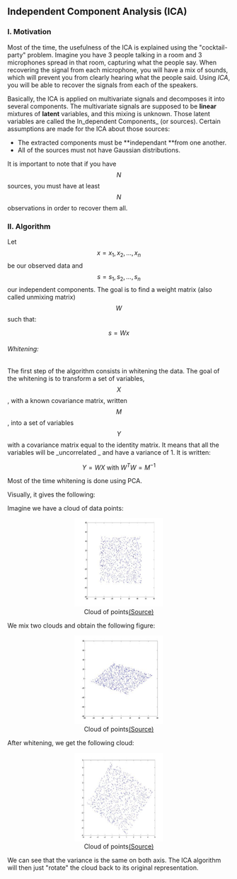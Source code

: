 ## Independent Component Analysis \(ICA\)

### I. Motivation

Most of the time, the usefulness of the ICA is explained using the "cocktail-party" problem. Imagine you have 3 people talking in a room and 3 microphones spread in that room, capturing what the people say. When recovering the signal from each microphone, you will have a mix of sounds, which will prevent you from clearly hearing what the people said. Using _ICA_, you will be able to recover the signals from each of the speakers.

Basically, the ICA is applied on multivariate signals and decomposes it into several components. The multivariate signals are supposed to be **linear** mixtures of **latent** variables, and this mixing is unknown. Those latent variables are called the In_dependent Components_ \(or sources\). Certain assumptions are made for the ICA about those sources:

* The extracted components must be **independant **from one another.
* All of the sources must not have Gaussian distributions.

It is important to note that if you have $$N$$ sources, you must have at least $$N$$ observations in order to recover them all.

### II. Algorithm

Let $$x = x_1, x_2, ..., x_n$$ be our observed data and $$ s = s_1, s_2, ..., s_n $$ our independent components. The goal is to find a weight  matrix \(also called unmixing matrix\) $$W$$ such that:


$$
 s = Wx
$$


###### Whitening:

The first step of the algorithm consists in whitening the data. The goal of the whitening is to transform a set of variables, $$X$$, with a known covariance matrix, written $$M$$, into a set of variables $$Y$$ with a covariance matrix equal to the identity matrix. It means that all the variables will be _uncorrelated _ and have a variance of 1. It is written:


$$
 Y = WX \text{ with } W^TW = M^{-1}
$$


Most of the time whitening is done using PCA.

Visually, it gives the following:

Imagine we have a cloud of data points:
<figure align="center">
	<img src="/assets/ica_original.png" alt="A transformation" height="200" width="200">
	<figcaption>Cloud of points<a href="http://arnauddelorme.com/ica_for_dummies/">(Source)</a></figcaption>
</figure>

We mix two clouds and obtain the following figure:

<figure align="center">
	<img src="/assets/ica_mixed.png" alt="A transformation" height="200" width="200">
	<figcaption>Cloud of points<a href="http://arnauddelorme.com/ica_for_dummies/">(Source)</a></figcaption>
</figure>

After whitening, we get the following cloud:

<figure align="center">
	<img src="/assets/ica_whitened.png" alt="A transformation" height="200" width="200">
	<figcaption>Cloud of points<a href="http://arnauddelorme.com/ica_for_dummies/">(Source)</a></figcaption>
</figure>


We can see that the variance is the same on both axis. The ICA algorithm will then just "rotate" the cloud back to its original representation.



